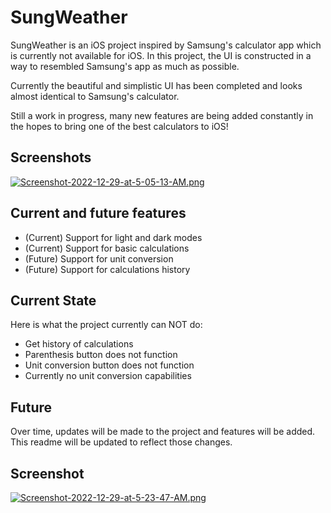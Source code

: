 
# SungWeather

SungWeather is an iOS project inspired by Samsung's calculator app
which is currently not available for iOS. In this project, the UI
is constructed in a way to resembled Samsung's app as much as possible.

Currently the beautiful and simplistic UI has been completed and looks
almost identical to Samsung's calculator. 

Still a work in progress, many new features are being added constantly in the hopes
to bring one of the best calculators to iOS!




## Screenshots

[![Screenshot-2022-12-29-at-5-05-13-AM.png](https://i.postimg.cc/vZmKHRSP/Screenshot-2022-12-29-at-5-05-13-AM.png)](https://postimg.cc/bsKg35Pb)


## Current and future features
- (Current) Support for light and dark modes
- (Current) Support for basic calculations 
- (Future) Support for unit conversion
- (Future) Support for calculations history
 

## Current State

Here is what the project currently can NOT do:

- Get history of calculations
- Parenthesis button does not function
- Unit conversion button does not function
- Currently no unit conversion capabilities 

## Future

Over time, updates will be made to the project and features will be added.
This readme will be updated to reflect those changes. 
## Screenshot

[![Screenshot-2022-12-29-at-5-23-47-AM.png](https://i.postimg.cc/fbTyWfG7/Screenshot-2022-12-29-at-5-23-47-AM.png)](https://postimg.cc/PC9T2YrN)
